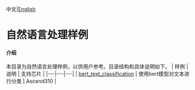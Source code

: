 中文|[English](README.md)

# 自然语言处理样例

#### 介绍
本目录为自然语言处理样例，以供用户参考。目录结构和具体说明如下。
| 样例  | 说明  | 支持芯片 |
|---|---|---|
| [bert_text_classification](./bert_text_classification) | 使用bert模型对文本进行分类 | Ascend310 |